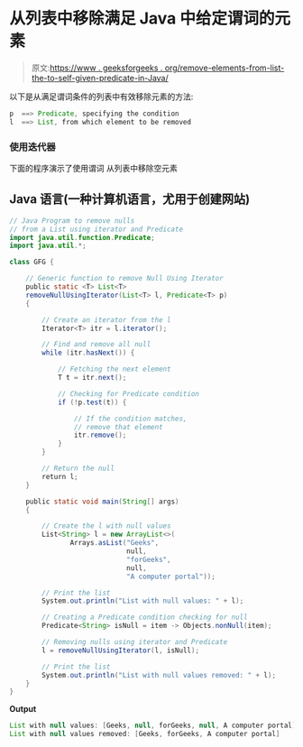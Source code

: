 # 从列表中移除满足 Java 中给定谓词的元素

> 原文:[https://www . geeksforgeeks . org/remove-elements-from-list-the-to-self-given-predicate-in-Java/](https://www.geeksforgeeks.org/remove-elements-from-a-list-that-satisfy-given-predicate-in-java/)

以下是从满足谓词条件的列表中有效移除元素的方法:

```java
p  ==> Predicate, specifying the condition
l  ==> List, from which element to be removed

```

### 使用迭代器

下面的程序演示了使用谓词
从列表中移除空元素

## Java 语言(一种计算机语言，尤用于创建网站)

```java
// Java Program to remove nulls
// from a List using iterator and Predicate
import java.util.function.Predicate;
import java.util.*;

class GFG {

    // Generic function to remove Null Using Iterator
    public static <T> List<T>
    removeNullUsingIterator(List<T> l, Predicate<T> p)
    {

        // Create an iterator from the l
        Iterator<T> itr = l.iterator();

        // Find and remove all null
        while (itr.hasNext()) {

            // Fetching the next element
            T t = itr.next();

            // Checking for Predicate condition
            if (!p.test(t)) {

                // If the condition matches,
                // remove that element
                itr.remove();
            }
        }

        // Return the null
        return l;
    }

    public static void main(String[] args)
    {

        // Create the l with null values
        List<String> l = new ArrayList<>(
               Arrays.asList("Geeks",
                             null,
                             "forGeeks",
                             null,
                             "A computer portal"));

        // Print the list
        System.out.println("List with null values: " + l);

        // Creating a Predicate condition checking for null
        Predicate<String> isNull = item -> Objects.nonNull(item);

        // Removing nulls using iterator and Predicate
        l = removeNullUsingIterator(l, isNull);

        // Print the list
        System.out.println("List with null values removed: " + l);
    }
}
```

**Output**

```java
List with null values: [Geeks, null, forGeeks, null, A computer portal]
List with null values removed: [Geeks, forGeeks, A computer portal]

```